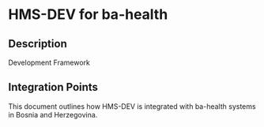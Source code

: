 # HMS-DEV for ba-health

## Description

Development Framework

## Integration Points

This document outlines how HMS-DEV is integrated with ba-health systems in Bosnia and Herzegovina.
